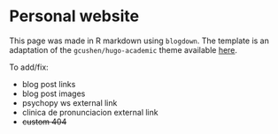 Personal website
================

This page was made in R markdown using ```blogdown```. The template is an 
adaptation of the ```gcushen/hugo-academic``` theme available 
[here](https://github.com/gcushen/hugo-academic).

To add/fix:

- blog post links
- blog post images
- psychopy ws external link
- clinica de pronunciacion external link
- ~~custom 404~~